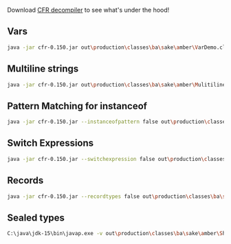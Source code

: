 
Download [CFR decompiler](https://www.benf.org/other/cfr/) to see what's under the hood!

## Vars
```bash
java -jar cfr-0.150.jar out\production\classes\ba\sake\amber\VarDemo.class
```

## Multiline strings
```bash
java -jar cfr-0.150.jar out\production\classes\ba\sake\amber\MulitilineStringDemo.class
```

## Pattern Matching for instanceof 
```bash
java -jar cfr-0.150.jar --instanceofpattern false out\production\classes\ba\sake\amber\InstanceOfDemo.class
```

## Switch Expressions 
```bash
java -jar cfr-0.150.jar --switchexpression false out\production\classes\ba\sake\amber\SwitchDemo.class
```

## Records
```bash
java -jar cfr-0.150.jar --recordtypes false out\production\classes\ba\sake\amber\Person.class
```

## Sealed types
```bash
C:\java\jdk-15\bin\javap.exe -v out\production\classes\ba\sake\amber\Shape.class

```







